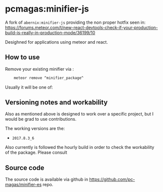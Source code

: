 # pcmagas:minifier-js

A fork of `abernix:minifier-js` providing the non proper hotfix seen in:
https://forums.meteor.com/t/new-react-devtools-check-if-your-production-build-is-really-in-production-mode/36199/10

Desighned for applications using meteor and react.

## How to use

Remove your existing minifier via :

```bash
    meteor remove ^minifier_package^
```

Usually it will be one of:

## Versioning notes and workability

Also as mentioned above is designed to work over a specific project, but I would be grad to use contributions.

The working versions are the:

* `2017.8.3_6`

Also currently is followed the hourly build in order to check the workability of the package. Please consult

## Source code

The source code is available via github in https://github.com/pc-magas/minifier-es repo.
